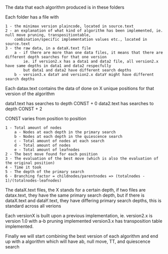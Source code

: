 The data that each algorithm produced is in these folders

Each folder has a file with

    1 - the minimax version plaincode, located in source.text
    2 - an explanation of what kind of algorithm has been implemented, ie. null move pruning, transpositiontable,
        combination/specific implementation values etc., located in source.text
    3 - the raw data, in a dataX.text file
        a - if there are more than one data files, it means that there are different depth searches for that one version
            ie. if version2.x has a data1 and data2 file, all version2.x have same depths in data1 and data2 respecfully
            but data1 and data2 have different search depths
        b - version3.x dataY and version2.x dataY might have different search depths

Each datax.text contains the data of done on X unique positions for that version of the algorithm

data1.text has searches to depth CONST + 0
data2.text has searches to depth CONST + 2 

CONST varies from position to position

    1 - Total amount of nodes
        a - Nodes at each depth in the primary search
        b - Nodes at each depth in the quiescence search
        c - Total amount of nodes at each search
        d - Total amount of nodes
        e - Total amount of leafnodes
    2 - The best move found for each position
    3 - The evaluation of the best move (which is also the evaluation of the original position)
    4 - Time it took
    5 - The depth of the primary search
    6 - Branching factor = childnodes/parentnodes => (totalnodes - 1)/(totalnodes-leafnodes)

The dataX.text files, the X stands for a certain depth, if two files are datax.text, they have the same primary search depth, 
but if there is dataX.text and dataY.text, they have differing primary search depths, this is standard across all verions

Each versionX is built upon a previous implementation, ie. version2.x is version 1.0 with a-b pruning implemented
version3.x has transposition table implemented.

Finally we will start combining the best version of each algorithm and end up with a algorithm 
which will have ab, null move, TT, and quiescence search